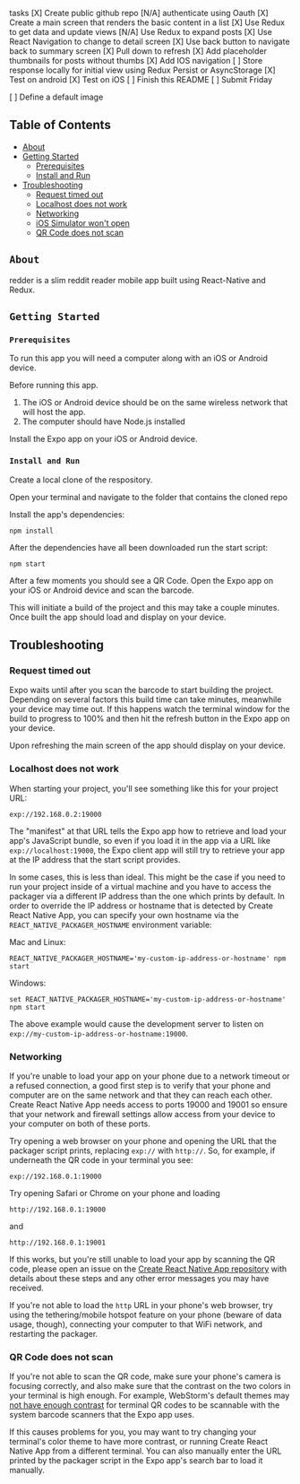 
tasks
[X] Create public github repo
[N/A] authenticate using Oauth
[X] Create a main screen that renders the basic content in a list
[X] Use Redux to get data and update views
[N/A] Use Redux to expand posts
[X] Use React Navigation to change to detail screen
[X] Use back button to navigate back to summary screen
[X] Pull down to refresh
[X] Add placeholder thumbnails for posts without thumbs
[X] Add IOS navigation
[ ] Store response locally for initial view using Redux Persist or AsyncStorage
[X] Test on android
[X] Test on iOS
[ ] Finish this README
[ ] Submit Friday

[ ] Define a default image


## Table of Contents
* [About](#about)
* [Getting Started](#getting-started)
  * [Prerequisites](#prerequisites)
  * [Install and Run](#install-and-run)
* [Troubleshooting](#troubleshooting)
  * [Request timed out](#request-timed-out)
  * [Localhost does not work](#localhost-does-not-work)
  * [Networking](#networking)
  * [iOS Simulator won't open](#ios-simulator-wont-open)
  * [QR Code does not scan](#qr-code-does-not-scan)

## `About`
redder is a slim reddit reader mobile app built using React-Native and Redux.

## `Getting Started`

### `Prerequisites`
To run this app you will need a computer along with an iOS or Android device.

Before running this app.
  1) The iOS or Android device should be on the same wireless network that will host the app.
  2) The computer should have Node.js installed

Install the Expo app on your iOS or Android device.

### `Install and Run`

Create a local clone of the respository.

Open your terminal and navigate to the folder that contains the cloned repo

Install the app's dependencies:
```
npm install
```

After the dependencies have all been downloaded run the start script:
```
npm start
```

After a few moments you should see a QR Code.  Open the Expo app on your iOS or Android device and scan the barcode.

This will initiate a build of the project and this may take a couple minutes.  Once built the app should load and display on your device.

## Troubleshooting

### Request timed out

Expo waits until after you scan the barcode to start building the project.  Depending on several factors this build time can take minutes, meanwhile your device may time out.  If this happens watch the terminal window for the build to progress to 100% and then hit the refresh button in the Expo app on your device.

Upon refreshing the main screen of the app should display on your device.

### Localhost does not work

When starting your project, you'll see something like this for your project URL:

```
exp://192.168.0.2:19000
```

The "manifest" at that URL tells the Expo app how to retrieve and load your app's JavaScript bundle, so even if you load it in the app via a URL like `exp://localhost:19000`, the Expo client app will still try to retrieve your app at the IP address that the start script provides.

In some cases, this is less than ideal. This might be the case if you need to run your project inside of a virtual machine and you have to access the packager via a different IP address than the one which prints by default. In order to override the IP address or hostname that is detected by Create React Native App, you can specify your own hostname via the `REACT_NATIVE_PACKAGER_HOSTNAME` environment variable:

Mac and Linux:

```
REACT_NATIVE_PACKAGER_HOSTNAME='my-custom-ip-address-or-hostname' npm start
```

Windows:
```
set REACT_NATIVE_PACKAGER_HOSTNAME='my-custom-ip-address-or-hostname'
npm start
```

The above example would cause the development server to listen on `exp://my-custom-ip-address-or-hostname:19000`.

### Networking

If you're unable to load your app on your phone due to a network timeout or a refused connection, a good first step is to verify that your phone and computer are on the same network and that they can reach each other. Create React Native App needs access to ports 19000 and 19001 so ensure that your network and firewall settings allow access from your device to your computer on both of these ports.

Try opening a web browser on your phone and opening the URL that the packager script prints, replacing `exp://` with `http://`. So, for example, if underneath the QR code in your terminal you see:

```
exp://192.168.0.1:19000
```

Try opening Safari or Chrome on your phone and loading

```
http://192.168.0.1:19000
```

and

```
http://192.168.0.1:19001
```

If this works, but you're still unable to load your app by scanning the QR code, please open an issue on the [Create React Native App repository](https://github.com/react-community/create-react-native-app) with details about these steps and any other error messages you may have received.

If you're not able to load the `http` URL in your phone's web browser, try using the tethering/mobile hotspot feature on your phone (beware of data usage, though), connecting your computer to that WiFi network, and restarting the packager.

### QR Code does not scan

If you're not able to scan the QR code, make sure your phone's camera is focusing correctly, and also make sure that the contrast on the two colors in your terminal is high enough. For example, WebStorm's default themes may [not have enough contrast](https://github.com/react-community/create-react-native-app/issues/49) for terminal QR codes to be scannable with the system barcode scanners that the Expo app uses.

If this causes problems for you, you may want to try changing your terminal's color theme to have more contrast, or running Create React Native App from a different terminal. You can also manually enter the URL printed by the packager script in the Expo app's search bar to load it manually.

